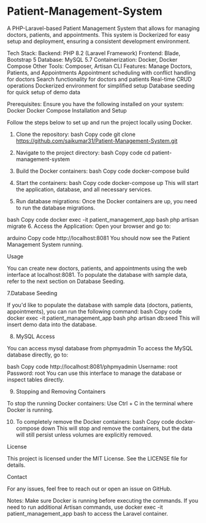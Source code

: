 # Patient-Management-System

A PHP-Laravel-based Patient Management System that allows for managing doctors, patients, and appointments. This system is Dockerized for easy setup and deployment, ensuring a consistent development environment.

Tech Stack:
  Backend: PHP 8.2 (Laravel Framework)
  Frontend: Blade, Bootstrap 5
  Database: MySQL 5.7
  Containerization: Docker, Docker Compose
  Other Tools: Composer, Artisan CLI
Features:
  Manage Doctors, Patients, and Appointments
  Appointment scheduling with conflict handling for doctors
  Search functionality for doctors and patients
  Real-time CRUD operations
  Dockerized environment for simplified setup
  Database seeding for quick setup of demo data
  
Prerequisites:
  Ensure you have the following installed on your system:
  Docker
  Docker Compose
  Installation and Setup

Follow the steps below to set up and run the project locally using Docker.

1. Clone the repository:
bash
Copy code
git clone https://github.com/saikumar31/Patient-Management-System.git
2. Navigate to the project directory:
bash
Copy code
cd patient-management-system
3. Build the Docker containers:
bash
Copy code
docker-compose build
4. Start the containers:
bash
Copy code
docker-compose up
This will start the application, database, and all necessary services.

5. Run database migrations:
Once the Docker containers are up, you need to run the database migrations.

bash
Copy code
docker exec -it patient_management_app bash
php artisan migrate
6. Access the Application:
Open your browser and go to:

arduino
Copy code
http://localhost:8081
You should now see the Patient Management System running.

Usage

You can create new doctors, patients, and appointments using the web interface at localhost:8081.
To populate the database with sample data, refer to the next section on Database Seeding.

7.Database Seeding

If you'd like to populate the database with sample data (doctors, patients, appointments), you can run the following command:
bash
Copy code
docker exec -it patient_management_app bash
php artisan db:seed
This will insert demo data into the database.

8. MySQL Access

You can access mysql database from phpmyadmin
To access the MySQL database directly, go to:

bash
Copy code
http://localhost:8081/phpmyadmin
Username: root
Password: root
You can use this interface to manage the database or inspect tables directly.

9. Stopping and Removing Containers

To stop the running Docker containers:
Use Ctrl + C in the terminal where Docker is running.

10. To completely remove the Docker containers:
bash
Copy code
docker-compose down
This will stop and remove the containers, but the data will still persist unless volumes are explicitly removed.

License

This project is licensed under the MIT License. See the LICENSE file for details.

Contact

For any issues, feel free to reach out or open an issue on GitHub.

Notes:
Make sure Docker is running before executing the commands.
If you need to run additional Artisan commands, use docker exec -it patient_management_app bash to access the Laravel container.
